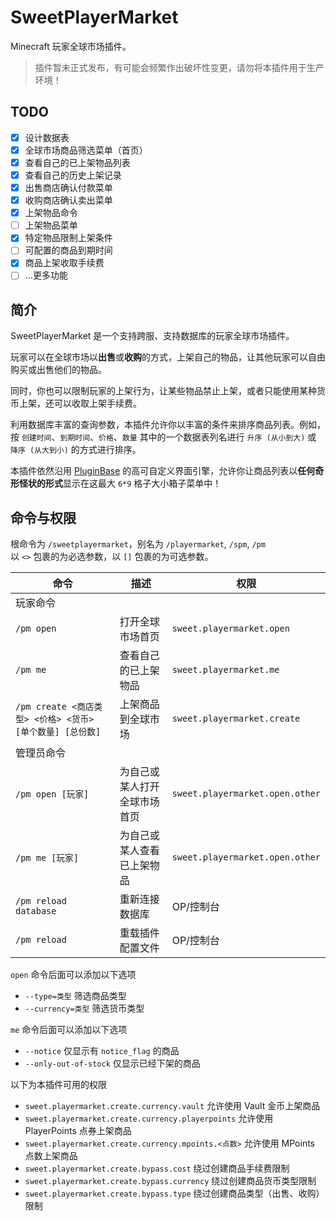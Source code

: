 # SweetPlayerMarket

Minecraft 玩家全球市场插件。

> 插件暂未正式发布，有可能会频繁作出破坏性变更，请勿将本插件用于生产环境！

## TODO

+ [x] 设计数据表
+ [x] 全球市场商品筛选菜单（首页）
+ [x] 查看自己的已上架物品列表
+ [x] 查看自己的历史上架记录
+ [x] 出售商店确认付款菜单
+ [x] 收购商店确认卖出菜单
+ [x] 上架物品命令
+ [ ] 上架物品菜单
+ [x] 特定物品限制上架条件
+ [ ] 可配置的商品到期时间
+ [x] 商品上架收取手续费
+ [ ] …更多功能

## 简介

SweetPlayerMarket 是一个支持跨服、支持数据库的玩家全球市场插件。

玩家可以在全球市场以**出售**或**收购**的方式，上架自己的物品，让其他玩家可以自由购买或出售他们的物品。

同时，你也可以限制玩家的上架行为，让某些物品禁止上架，或者只能使用某种货币上架，还可以收取上架手续费。

利用数据库丰富的查询参数，本插件允许你以丰富的条件来排序商品列表。例如，按 `创建时间`、`到期时间`、`价格`、`数量` 其中的一个数据表列名进行 `升序 (从小到大)` 或 `降序 (从大到小)` 的方式进行排序。

本插件依然沿用 [PluginBase](http://plugins.mcio.dev/elopers/base/gui-config) 的高可自定义界面引擎，允许你让商品列表以**任何奇形怪状的形式**显示在这最大 `6*9` 格子大小箱子菜单中！

## 命令与权限

根命令为 `/sweetplayermarket`，别名为 `/playermarket`, `/spm`, `/pm`  
以 `<>` 包裹的为必选参数，以 `[]` 包裹的为可选参数。

| 命令                                         | 描述             | 权限                              |
|--------------------------------------------|----------------|---------------------------------|
| 玩家命令                                       |                |                                 |
| `/pm open`                                 | 打开全球市场首页       | `sweet.playermarket.open`       |
| `/pm me`                                   | 查看自己的已上架物品     | `sweet.playermarket.me`         |
| `/pm create <商店类型> <价格> <货币> [单个数量] [总份数]` | 上架商品到全球市场      | `sweet.playermarket.create`     |
| 管理员命令                                      |                |                                 |
| `/pm open [玩家]`                            | 为自己或某人打开全球市场首页 | `sweet.playermarket.open.other` |
| `/pm me [玩家]`                              | 为自己或某人查看已上架物品  | `sweet.playermarket.open.other` |
| `/pm reload database`                      | 重新连接数据库        | OP/控制台                          |
| `/pm reload`                               | 重载插件配置文件       | OP/控制台                          |

`open` 命令后面可以添加以下选项
+ `--type=类型` 筛选商品类型
+ `--currency=类型` 筛选货币类型

`me` 命令后面可以添加以下选项
+ `--notice` 仅显示有 `notice_flag` 的商品
+ `--only-out-of-stock` 仅显示已经下架的商品

以下为本插件可用的权限
+ `sweet.playermarket.create.currency.vault` 允许使用 Vault 金币上架商品
+ `sweet.playermarket.create.currency.playerpoints` 允许使用 PlayerPoints 点券上架商品
+ `sweet.playermarket.create.currency.mpoints.<点数>` 允许使用 MPoints 点数上架商品
+ `sweet.playermarket.create.bypass.cost` 绕过创建商品手续费限制
+ `sweet.playermarket.create.bypass.currency` 绕过创建商品货币类型限制
+ `sweet.playermarket.create.bypass.type` 绕过创建商品类型（出售、收购）限制
